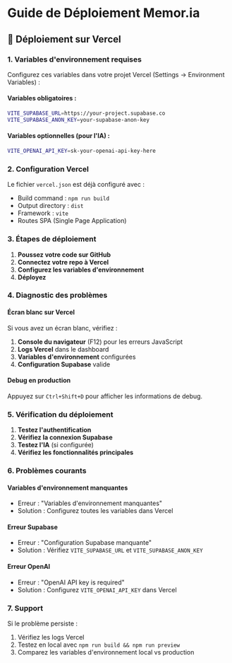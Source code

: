 # Guide de Déploiement Memor.ia

## 🚀 Déploiement sur Vercel

### 1. Variables d'environnement requises

Configurez ces variables dans votre projet Vercel (Settings → Environment Variables) :

#### Variables obligatoires :
```bash
VITE_SUPABASE_URL=https://your-project.supabase.co
VITE_SUPABASE_ANON_KEY=your-supabase-anon-key
```

#### Variables optionnelles (pour l'IA) :
```bash
VITE_OPENAI_API_KEY=sk-your-openai-api-key-here
```

### 2. Configuration Vercel

Le fichier `vercel.json` est déjà configuré avec :
- Build command : `npm run build`
- Output directory : `dist`
- Framework : `vite`
- Routes SPA (Single Page Application)

### 3. Étapes de déploiement

1. **Poussez votre code sur GitHub**
2. **Connectez votre repo à Vercel**
3. **Configurez les variables d'environnement**
4. **Déployez**

### 4. Diagnostic des problèmes

#### Écran blanc sur Vercel

Si vous avez un écran blanc, vérifiez :

1. **Console du navigateur** (F12) pour les erreurs JavaScript
2. **Logs Vercel** dans le dashboard
3. **Variables d'environnement** configurées
4. **Configuration Supabase** valide

#### Debug en production

Appuyez sur `Ctrl+Shift+D` pour afficher les informations de debug.

### 5. Vérification du déploiement

1. **Testez l'authentification**
2. **Vérifiez la connexion Supabase**
3. **Testez l'IA** (si configurée)
4. **Vérifiez les fonctionnalités principales**

### 6. Problèmes courants

#### Variables d'environnement manquantes
- Erreur : "Variables d'environnement manquantes"
- Solution : Configurez toutes les variables dans Vercel

#### Erreur Supabase
- Erreur : "Configuration Supabase manquante"
- Solution : Vérifiez `VITE_SUPABASE_URL` et `VITE_SUPABASE_ANON_KEY`

#### Erreur OpenAI
- Erreur : "OpenAI API key is required"
- Solution : Configurez `VITE_OPENAI_API_KEY` dans Vercel

### 7. Support

Si le problème persiste :
1. Vérifiez les logs Vercel
2. Testez en local avec `npm run build && npm run preview`
3. Comparez les variables d'environnement local vs production 
